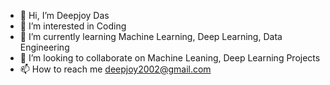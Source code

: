 - 👋 Hi, I’m Deepjoy Das
- 👀 I’m interested in Coding
- 🌱 I’m currently learning Machine Learning, Deep Learning, Data Engineering
- 💞️ I’m looking to collaborate on Machine Leaning, Deep Learning Projects
- 📫 How to reach me deepjoy2002@gmail.com

<!---
deepjoy2002/deepjoy2002 is a ✨ special ✨ repository because its `README.md` (this file) appears on your GitHub profile.
You can click the Preview link to take a look at your changes.
--->
